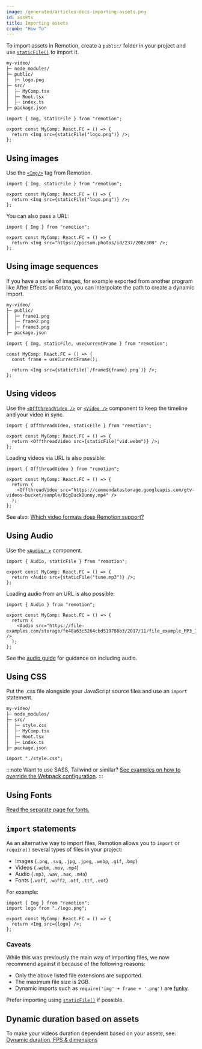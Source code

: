 ```yaml
---
image: /generated/articles-docs-importing-assets.png
id: assets
title: Importing assets
crumb: "How To"
---
```


To import assets in Remotion, create a `public/` folder in your project and use [`staticFile()`](/docs/staticfile) to import it.

```txt
my-video/
├─ node_modules/
├─ public/
│  ├─ logo.png
├─ src/
│  ├─ MyComp.tsx
│  ├─ Root.tsx
│  ├─ index.ts
├─ package.json
```

```tsx twoslash title="src/MyComp.tsx"
import { Img, staticFile } from "remotion";

export const MyComp: React.FC = () => {
  return <Img src={staticFile("logo.png")} />;
};
```

## Using images

Use the [`<Img/>`](/docs/img) tag from Remotion.

```tsx twoslash title="MyComp.tsx"
import { Img, staticFile } from "remotion";

export const MyComp: React.FC = () => {
  return <Img src={staticFile("logo.png")} />;
};
```

You can also pass a URL:

```tsx twoslash title="MyComp.tsx"
import { Img } from "remotion";

export const MyComp: React.FC = () => {
  return <Img src="https://picsum.photos/id/237/200/300" />;
};
```

## Using image sequences

If you have a series of images, for example exported from another program like After Effects or Rotato, you can interpolate the path to create a dynamic import.

```txt
my-video/
├─ public/
│  ├─ frame1.png
│  ├─ frame2.png
│  ├─ frame3.png
├─ package.json
```

```tsx twoslash
import { Img, staticFile, useCurrentFrame } from "remotion";

const MyComp: React.FC = () => {
  const frame = useCurrentFrame();

  return <Img src={staticFile(`/frame${frame}.png`)} />;
};
```

## Using videos

Use the [`<OffthreadVideo />`](/docs/offthreadvideo) or [`<Video />`](/docs/video) component to keep the timeline and your video in sync.

```tsx twoslash
import { OffthreadVideo, staticFile } from "remotion";

export const MyComp: React.FC = () => {
  return <OffthreadVideo src={staticFile("vid.webm")} />;
};
```

Loading videos via URL is also possible:

```tsx twoslash
import { OffthreadVideo } from "remotion";

export const MyComp: React.FC = () => {
  return (
    <OffthreadVideo src="https://commondatastorage.googleapis.com/gtv-videos-bucket/sample/BigBuckBunny.mp4" />
  );
};
```

See also: [Which video formats does Remotion support?](/docs/miscellaneous/video-formats)

## Using Audio

Use the [`<Audio/ >`](/docs/audio) component.

```tsx twoslash
import { Audio, staticFile } from "remotion";

export const MyComp: React.FC = () => {
  return <Audio src={staticFile("tune.mp3")} />;
};
```

Loading audio from an URL is also possible:

```tsx twoslash
import { Audio } from "remotion";

export const MyComp: React.FC = () => {
  return (
    <Audio src="https://file-examples.com/storage/fe48a63c5264cbd519788b3/2017/11/file_example_MP3_700KB.mp3" />
  );
};
```

See the [audio guide](/docs/using-audio) for guidance on including audio.

## Using CSS

Put the .css file alongside your JavaScript source files and use an `import` statement.

```txt
my-video/
├─ node_modules/
├─ src/
│  ├─ style.css
│  ├─ MyComp.tsx
│  ├─ Root.tsx
│  ├─ index.ts
├─ package.json
```

```tsx twoslash title="MyComp.tsx"
import "./style.css";
```

:::note
Want to use SASS, Tailwind or similar? [See examples on how to override the Webpack configuration](/docs/webpack).
:::

## Using Fonts

[Read the separate page for fonts.](/docs/fonts)

## `import` statements

As an alternative way to import files, Remotion allows you to `import` or `require()` several types of files in your project:

- Images (`.png`, `.svg`, `.jpg`, `.jpeg`, `.webp`, `.gif`, `.bmp`)
- Videos (`.webm`, `.mov`, `.mp4`)
- Audio (`.mp3`, `.wav`, `.aac`, `.m4a`)
- Fonts (`.woff`, `.woff2`, `.otf`, `.ttf`, `.eot`)

For example:

```tsx twoslash title="MyComp.tsx"
import { Img } from "remotion";
import logo from "./logo.png";

export const MyComp: React.FC = () => {
  return <Img src={logo} />;
};
```

### Caveats

While this was previously the main way of importing files, we now recommend against it because of the following reasons:

- Only the above listed file extensions are supported.
- The maximum file size is 2GB.
- Dynamic imports such as `require('img' + frame + '.png')` are [funky](/docs/webpack-dynamic-imports).

Prefer importing using [`staticFile()`](/docs/staticfile) if possible.

## Dynamic duration based on assets

To make your videos duration dependent based on your assets, see: [Dynamic duration, FPS & dimensions](/docs/dynamic-metadata)
